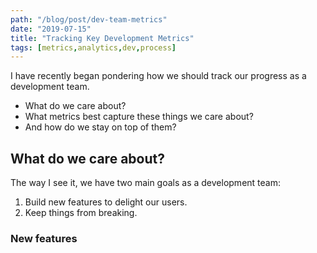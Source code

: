 ```yaml
---
path: "/blog/post/dev-team-metrics"
date: "2019-07-15"
title: "Tracking Key Development Metrics"
tags: [metrics,analytics,dev,process]
---
```


I have recently began pondering how we should track our progress as a development team.

* What do we care about?
* What metrics best capture these things we care about?
* And how do we stay on top of them?

## What do we care about?

The way I see it, we have two main goals as a development team:

1. Build new features to delight our users.
2. Keep things from breaking.

### New features

